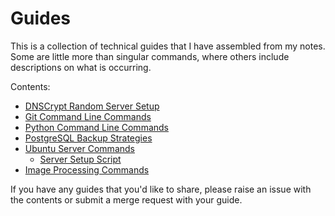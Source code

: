 # Guides

This is a collection of technical guides that I have assembled from my notes. Some are little more than singular commands, where others include descriptions on what is occurring.

Contents:
- [DNSCrypt Random Server Setup](../master/DNSCrypt_Random_Server_Instructions.md)
- [Git Command Line Commands](../master/Git_CLI_Commands.md)
- [Python Command Line Commands](../master/Python_CLI_Commands.md)
- [PostgreSQL Backup Strategies](../master/PostgreSQL_Backup_Strategies.md)
- [Ubuntu Server Commands](../master/Ubuntu_Commands.md)
  - [Server Setup Script](../master/scripts/new_server_setup)
- [Image Processing Commands](../master/Image_Processing.md)


If you have any guides that you'd like to share, please raise an issue with the contents or submit a merge request with your guide.

